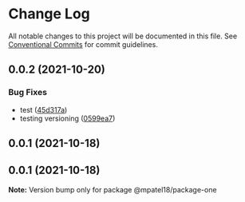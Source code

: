 # Change Log

All notable changes to this project will be documented in this file.
See [Conventional Commits](https://conventionalcommits.org) for commit guidelines.

## 0.0.2 (2021-10-20)


### Bug Fixes

* test ([45d317a](https://github.com/mpatel18/lerna-basic/commit/45d317ad9dc761c6c2136fc07d024f9319776ca0))
* testing versioning ([0599ea7](https://github.com/mpatel18/lerna-basic/commit/0599ea790a0fb66195ad80b45cbb3c58deab4c22))



## 0.0.1 (2021-10-18)





## 0.0.1 (2021-10-18)

**Note:** Version bump only for package @mpatel18/package-one
